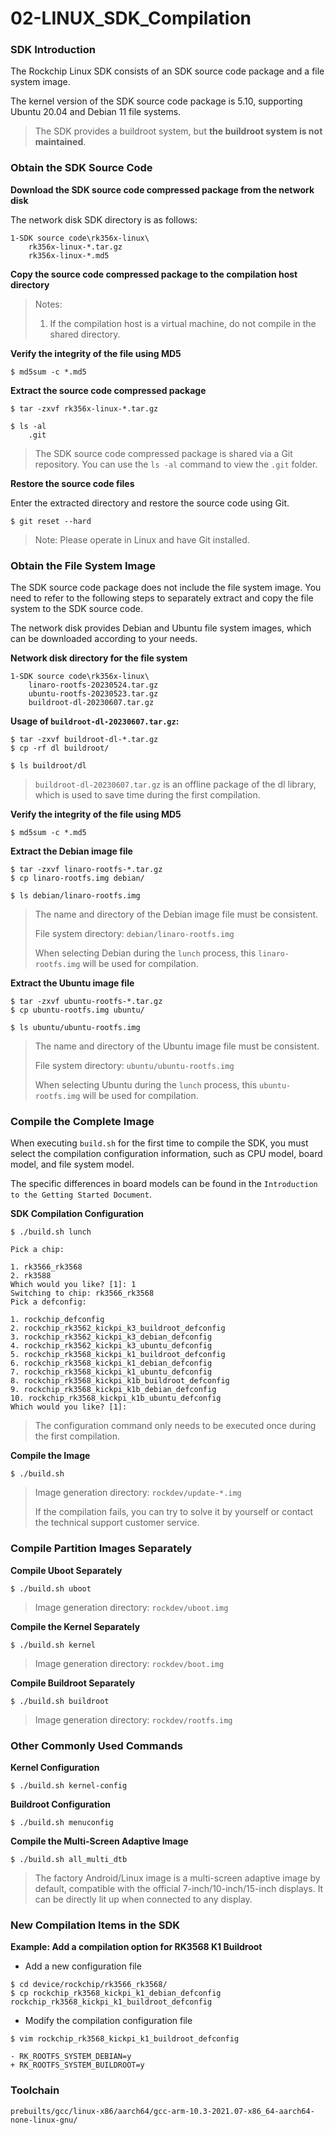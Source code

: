 # 02-LINUX_SDK_Compilation

### SDK Introduction

The Rockchip Linux SDK consists of an SDK source code package and a file system image.

The kernel version of the SDK source code package is 5.10, supporting Ubuntu 20.04 and Debian 11 file systems.

> The SDK provides a buildroot system, but **the buildroot system is not maintained**.

### Obtain the SDK Source Code

**Download the SDK source code compressed package from the network disk**

The network disk SDK directory is as follows:

```
1-SDK source code\rk356x-linux\
    rk356x-linux-*.tar.gz
    rk356x-linux-*.md5
```

**Copy the source code compressed package to the compilation host directory**

> Notes:
>
> 1. If the compilation host is a virtual machine, do not compile in the shared directory.

**Verify the integrity of the file using MD5**

```
$ md5sum -c *.md5
```

**Extract the source code compressed package**

```
$ tar -zxvf rk356x-linux-*.tar.gz

$ ls -al
    .git
```

> The SDK source code compressed package is shared via a Git repository. You can use the `ls -al` command to view the `.git` folder.

**Restore the source code files**

Enter the extracted directory and restore the source code using Git.

```
$ git reset --hard
```

> Note: Please operate in Linux and have Git installed.

### Obtain the File System Image

The SDK source code package does not include the file system image. You need to refer to the following steps to separately extract and copy the file system to the SDK source code.

The network disk provides Debian and Ubuntu file system images, which can be downloaded according to your needs.

**Network disk directory for the file system**

```
1-SDK source code\rk356x-linux\
    linaro-rootfs-20230524.tar.gz
    ubuntu-rootfs-20230523.tar.gz
    buildroot-dl-20230607.tar.gz
```

**Usage of `buildroot-dl-20230607.tar.gz`:**

```
$ tar -zxvf buildroot-dl-*.tar.gz 
$ cp -rf dl buildroot/

$ ls buildroot/dl
```

> `buildroot-dl-20230607.tar.gz` is an offline package of the dl library, which is used to save time during the first compilation.

**Verify the integrity of the file using MD5**

```
$ md5sum -c *.md5
```

**Extract the Debian image file**

```
$ tar -zxvf linaro-rootfs-*.tar.gz
$ cp linaro-rootfs.img debian/

$ ls debian/linaro-rootfs.img
```

> The name and directory of the Debian image file must be consistent.
>
> File system directory: `debian/linaro-rootfs.img`
>
> When selecting Debian during the `lunch` process, this `linaro-rootfs.img` will be used for compilation.

**Extract the Ubuntu image file**

```
$ tar -zxvf ubuntu-rootfs-*.tar.gz
$ cp ubuntu-rootfs.img ubuntu/

$ ls ubuntu/ubuntu-rootfs.img
```

> The name and directory of the Ubuntu image file must be consistent.
>
> File system directory: `ubuntu/ubuntu-rootfs.img`
>
> When selecting Ubuntu during the `lunch` process, this `ubuntu-rootfs.img` will be used for compilation.

### Compile the Complete Image

When executing `build.sh` for the first time to compile the SDK, you must select the compilation configuration information, such as CPU model, board model, and file system model.

The specific differences in board models can be found in the `Introduction to the Getting Started Document`.

**SDK Compilation Configuration**

```
$ ./build.sh lunch

Pick a chip:

1. rk3566_rk3568
2. rk3588
Which would you like? [1]: 1
Switching to chip: rk3566_rk3568
Pick a defconfig:

1. rockchip_defconfig
2. rockchip_rk3562_kickpi_k3_buildroot_defconfig
3. rockchip_rk3562_kickpi_k3_debian_defconfig
4. rockchip_rk3562_kickpi_k3_ubuntu_defconfig
5. rockchip_rk3568_kickpi_k1_buildroot_defconfig
6. rockchip_rk3568_kickpi_k1_debian_defconfig
7. rockchip_rk3568_kickpi_k1_ubuntu_defconfig
8. rockchip_rk3568_kickpi_k1b_buildroot_defconfig
9. rockchip_rk3568_kickpi_k1b_debian_defconfig
10. rockchip_rk3568_kickpi_k1b_ubuntu_defconfig
Which would you like? [1]: 
```

> The configuration command only needs to be executed once during the first compilation.

**Compile the Image**

```
$ ./build.sh
```

> Image generation directory: `rockdev/update-*.img`
>
> If the compilation fails, you can try to solve it by yourself or contact the technical support customer service.

### Compile Partition Images Separately

**Compile Uboot Separately**

```
$ ./build.sh uboot
```

> Image generation directory: `rockdev/uboot.img`

**Compile the Kernel Separately**

```
$ ./build.sh kernel
```

> Image generation directory: `rockdev/boot.img`

**Compile Buildroot Separately**

```
$ ./build.sh buildroot
```

> Image generation directory: `rockdev/rootfs.img`

### Other Commonly Used Commands

**Kernel Configuration**

```
$ ./build.sh kernel-config
```

**Buildroot Configuration**

```
$ ./build.sh menuconfig
```

**Compile the Multi-Screen Adaptive Image**

```
$ ./build.sh all_multi_dtb
```

> The factory Android/Linux image is a multi-screen adaptive image by default, compatible with the official 7-inch/10-inch/15-inch displays. It can be directly lit up when connected to any display.

### New Compilation Items in the SDK

**Example: Add a compilation option for RK3568 K1 Buildroot**

* Add a new configuration file

```
$ cd device/rockchip/rk3566_rk3568/
$ cp rockchip_rk3568_kickpi_k1_debian_defconfig rockchip_rk3568_kickpi_k1_buildroot_defconfig
```

* Modify the compilation configuration file

```
$ vim rockchip_rk3568_kickpi_k1_buildroot_defconfig

- RK_ROOTFS_SYSTEM_DEBIAN=y
+ RK_ROOTFS_SYSTEM_BUILDROOT=y
```

### Toolchain

```
prebuilts/gcc/linux-x86/aarch64/gcc-arm-10.3-2021.07-x86_64-aarch64-none-linux-gnu/
```